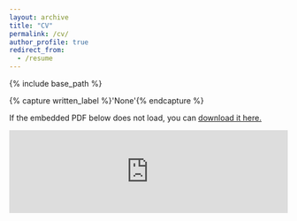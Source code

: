 ```yaml
---
layout: archive
title: "CV"
permalink: /cv/
author_profile: true
redirect_from:
  - /resume
---
```


{% include base_path %}

{% capture written_label %}'None'{% endcapture %}

If the embedded PDF below does not load, you can <u><a href="https://kleeresearch.github.io/files/20250107_CV_klee.pdf">download it here.</a></u>
<br/>

<embed src="https://kleeresearch.github.io/files/20250107_CV_klee.pdf" type="application/pdf" width="100%" />



